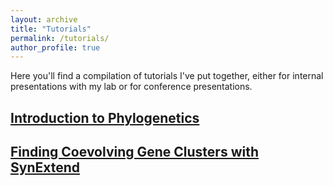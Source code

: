 ```yaml
---
layout: archive
title: "Tutorials"
permalink: /tutorials/
author_profile: true
---
```


Here you'll find a compilation of tutorials I've put together, either for internal presentations with my lab or for conference presentations.

## [Introduction to Phylogenetics](https://www.ahl27.com/tutorials/IntroPhylogenetics)

## [Finding Coevolving Gene Clusters with SynExtend](https://www.ahl27.com/CompGenomicsBioc2022/)
